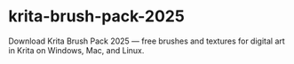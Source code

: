 # krita-brush-pack-2025
Download Krita Brush Pack 2025 — free brushes and textures for digital art in Krita on Windows, Mac, and Linux.
